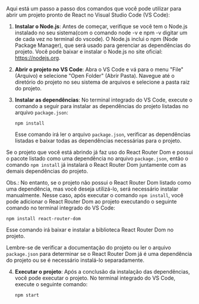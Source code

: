 Aqui está um passo a passo dos comandos que você pode utilizar para abrir um projeto pronto de React no Visual Studio Code (VS Code):

1. **Instalar o Node.js**: Antes de começar, verifique se você tem o Node.js instalado no seu sistema(com o comando node -v e npm -v digitar um de cada vez no terminal do vscode). O Node.js inclui o npm (Node Package Manager), que será usado para gerenciar as dependências do projeto. Você pode baixar e instalar o Node.js no site oficial: https://nodejs.org.

2. **Abrir o projeto no VS Code**: Abra o VS Code e vá para o menu "File" (Arquivo) e selecione "Open Folder" (Abrir Pasta). Navegue até o diretório do projeto no seu sistema de arquivos e selecione a pasta raiz do projeto.

3. **Instalar as dependências**: No terminal integrado do VS Code, execute o comando a seguir para instalar as dependências do projeto listadas no arquivo `package.json`:

   ```digite no terminal vscode
   npm install
   ```

   Esse comando irá ler o arquivo `package.json`, verificar as dependências listadas e baixar todas as dependências necessárias para o projeto.


Se o projeto que você está abrindo já faz uso do React Router Dom e possui o pacote listado como uma dependência no arquivo `package.json`, então o comando `npm install` já instalará o React Router Dom juntamente com as demais dependências do projeto.

Obs.: No entanto, se o projeto não possui o React Router Dom listado como uma dependência, mas você deseja utilizá-lo, será necessário instalar manualmente. Nesse caso, após executar o comando `npm install`, você pode adicionar o React Router Dom ao projeto executando o seguinte comando no terminal integrado do VS Code:

```digite no terminal vscode
npm install react-router-dom
```
Esse comando irá baixar e instalar a biblioteca React Router Dom no projeto.

Lembre-se de verificar a documentação do projeto ou ler o arquivo `package.json` para determinar se o React Router Dom já é uma dependência do projeto ou se é necessário instalá-lo separadamente.

4. **Executar o projeto**: Após a conclusão da instalação das dependências, você pode executar o projeto. No terminal integrado do VS Code, execute o seguinte comando:

   ```digite no terminal vscode
   npm start
   ```